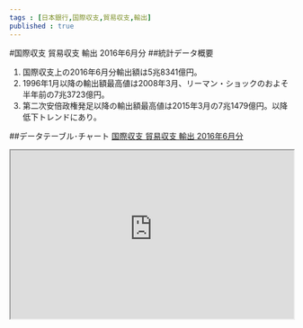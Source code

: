 ```yaml
--- 
tags : [日本銀行,国際収支,貿易収支,輸出] 
published : true
---
```

#国際収支 貿易収支 輸出 2016年6月分
##統計データ概要
1. 国際収支上の2016年6月分輸出額は5兆8341億円。
1. 1996年1月以降の輸出額最高値は2008年3月、リーマン・ショックのおよそ半年前の7兆3723億円。
1. 第二次安倍政権発足以降の輸出額最高値は2015年3月の7兆1479億円。以降低下トレンドにあり。
    
##データテーブル･チャート
[国際収支 貿易収支 輸出 2016年6月分](
http://knowledgevault.saecanet.com/charts/am-consulting.co.jp-2016-08-08-18-31-10.html
)


<iframe src="
http://knowledgevault.saecanet.com/charts/am-consulting.co.jp-2016-08-08-18-31-10.html
"
 width="100%" height="300px"></iframe>